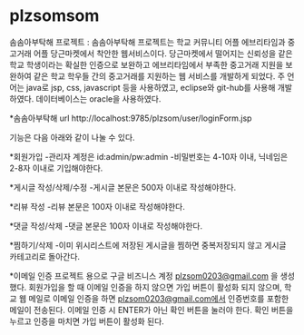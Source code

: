# plzsomsom

솜솜아부탁해 프로젝트
: 솜솜아부탁해 프로젝트는 학교 커뮤니티 어플 에브리타임과 중고거래 어플 당근마켓에서 착안한 웹서비스이다.
당근마켓에서 떨어지는 신뢰성을 같은 학교 학생이라는 확실한 인증으로 보완하고 에브리타임에서 부족한 중고거래 지원을 보완하여
같은 학교 학우들 간의 중고거래를 지원하는 웹 서비스를 개발하게 되었다.
주 언어는 java로 jsp, css, javascript 등을 사용하였고, eclipse와 git-hub를 사용해 개발하였다. 데이터베이스는 oracle을 사용하였다.


*솜솜아부탁해 url
http://localhost:9785/plzsom/user/loginForm.jsp


기능은 다음 아래와 같이 나눌 수 있다.

*회원가입
-관리자 계정은 id:admin/pw:admin
-비밀번호는 4-10자 이내, 닉네임은 2-8자 이내로 기입해야한다. 

*게시글 작성/삭제/수정
-게시글 본문은 500자 이내로 작성해야한다. 

*리뷰 작성
-리뷰 본문은 100자 이내로 작성해야한다. 

*댓글 작성/삭제
-댓글 본문은 100자 이내로 작성해야한다. 

*찜하기/삭제
-이미 위시리스트에 저장된 게시글을 찜하면 중복저장되지 않고 게시글 카테고리로 돌아간다.

*이메일 인증
프로젝트 용으로 구글 비즈니스 계정 plzsom0203@gmail.com 을 생성했다. 
회원가입을 할 때 이메일 인증을 하지 않으면 가입 버튼이 활성화 되지 않으며,
학교 웹 메일로 이메일 인증을 하면 plzsom0203@gmail.com에서 
인증번호를 포함한 메일이 전송된다. 
이메일 인증 시 ENTER가 아닌 확인 버튼을 눌러야 한다. 
확인 버튼을 누르고 인증을 마치면 가입 버튼이 활성화 된다.
